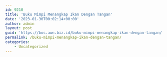 ```yaml
---
id: 9210
title: 'Buku Mimpi Menangkap Ikan Dengan Tangan'
date: '2023-01-30T00:02:14+00:00'
author: admin
layout: post
guid: 'https://bos.awn.biz.id/buku-mimpi-menangkap-ikan-dengan-tangan/'
permalink: /buku-mimpi-menangkap-ikan-dengan-tangan/
categories:
    - Uncategorized
---
```


